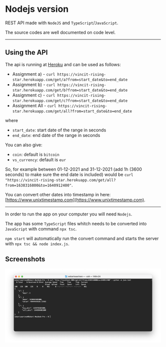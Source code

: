 # Nodejs version

REST API made with `NodeJS` and `TypeScript`/`JavaScript`.

The source codes are well documented on code level.

<hr>

## Using the API

The api is running at [Heroku](https://vincit-rising-star.herokuapp.com/) and can be used as follows:

* Assignment a) - `curl https://vincit-rising-star.herokuapp.com/get/a?from=start_date&to=end_date`
* Assignment b) - `curl https://vincit-rising-star.herokuapp.com/get/b?from=start_date&to=end_date`
* Assignment c) - `curl https://vincit-rising-star.herokuapp.com/get/c?from=start_date&to=end_date`
* Assignment All - `curl https://vincit-rising-star.herokuapp.com/get/all?from=start_date&to=end_date`

where

* `start_date`: start date of the range in seconds
* `end_date`: end date of the range in seconds

You can also give:

* `coin`: default is `bitcoin`
* `vs_currency`: default is `eur`

So, for example between 01-12-2021 and 31-12-2021 (add 1h (3600 seconds) to make sure the end date is included) would be `curl "https://vincit-rising-star.herokuapp.com/get/all?from=1638316800&to=1640912400"`.

You can convert other dates into timestamp in here: [https://www.unixtimestamp.com](https://www.unixtimestamp.com).

<hr>

In order to run the app on your computer you will need `Nodejs`.

The app has some `TypeScript` files whitch needs to be converted into `JavaScript` with command `npx tsc`.

`npm start` will automatically run the convert command and starts the server with `npx tsc && node index.js`.

## Screenshots

<img alt="localhost" src="readme_images/localhost.png" />

